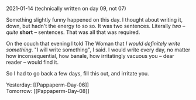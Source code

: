 2021-01-14 (technically written on day 09, not 07)

Something slightly funny happened on this day. I thought about writing it, down, but hadn't the energy to so so. It was two sentences. Literally *two* – *quite* **short** – sentences. That was all that was required.

On the couch that evening I told The Woman that *I would definitely write something*. "I will write something", I said. I would write every day, no matter how inconsequential, how banale, how irritatingly vacuous you – dear reader – would find it.

So I had to go back a few days, fill this out, and irritate you.


 
 Yesterday: [[Pappaperm-Day-06]]  
 Tomorrow: [[Pappaperm-Day-08]]  